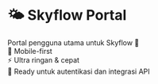 # 🌤 Skyflow Portal

Portal pengguna utama untuk Skyflow 🌈  
📱 Mobile-first  
⚡ Ultra ringan & cepat  
🔐 Ready untuk autentikasi dan integrasi API
